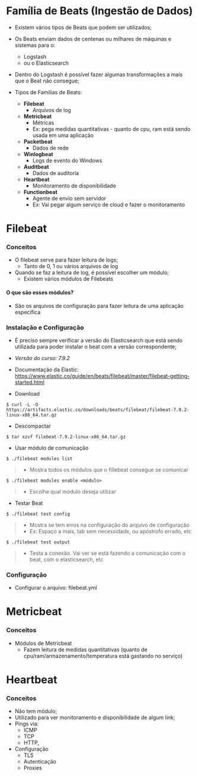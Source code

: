 # Família de Beats (Ingestão de Dados)

- Existem vários tipos de Beats que podem ser utilizados;
- Os Beats enviam dados de centenas ou milhares de máquinas e sistemas para o:
  - Logstash
  - ou o Elasticsearch
- Dentro do Logstash é possível fazer algumas transformações a mais que o Beat não consegue;

- Tipos de Famílias de Beats:
  - **Filebeat**
    - Arquivos de log
  - **Metricbeat**
    - Métricas
    - Ex: pega medidas quantitativas - quanto de cpu, ram está sendo usada em uma aplicação
  - **Packetbeat**
    - Dados de rede
  - **Winlogbeat**
    - Logs de evento do Windows
  - **Auditbeat**
    - Dados de auditoria
  - **Heartbeat**
    - Monitoramento de disponibilidade
  - **Functionbeat**
    - Agente de envio sem servidor
    - Ex: Vai pegar algum serviço de cloud e fazer o monitoramento

# Filebeat

### Conceitos
- O filebeat serve para fazer leitura de logs;
  - Tanto de 0, 1 ou vários arquivos de log
- Quando se faz a leitura de log, é possível escolher um módulo;
  - Existem vários módulos de Filebeats
#### O que são esses módulos?
- São os arquivos de configuração para fazer leitura de uma aplicação específica

### Instalação e Configuração
- É preciso sempre verificar a versão do Elasticsearch que está sendo utilizada para poder instalar o beat com a versão correspondente;
- *Versão do curso: 7.9.2*
- Documentação da Elastic: https://www.elastic.co/guide/en/beats/filebeat/master/filebeat-getting-started.html

- Download
```
$ curl -L -O https://artifacts.elastic.co/downloads/beats/filebeat/filebeat-7.9.2-linux-x86_64.tar.gz
```
- Descompactar
```
$ tar xzvf filebeat-7.9.2-linux-x86_64.tar.gz
```
- Usar módulo de comunicação
```
$ ./filebeat modules list
```
> - Mostra todos os módulos que o fillebeat consegue se comunicar
```
$ ./filebeat modules enable <módulo>
```
> - Escolhe qual módulo deseja utilizar
- Testar Beat
```
$ ./filebeat test config
```
> - Mostra se tem erros na configuração do arquivo de configuração
> - Ex: Espaço a mais, tab sem necessidade, ou apóstrofo errado, etc
```
$ ./filebeat test output
```
> - Testa a conexão. Vai ver se está fazendo a comunicação com o beat, com o elasticsearch, etc

### Configuração

- Configurar o arquivo: filebeat.yml

# Metricbeat

### Conceitos
- Módulos de Metricbeat
  - Fazem leitura de medidas quantitativas (quanto de cpu/ram/armazenamento/temperatura está gastando no serviço)
 
# Heartbeat

### Conceitos
- Não tem módulo;
- Utilizado para ver monitoramento e disponibilidade de algum link;
- Pings via:
  - ICMP
  - TCP
  - HTTP,
- Configuração
  - TLS
  - Autenticação
  - Proxies
